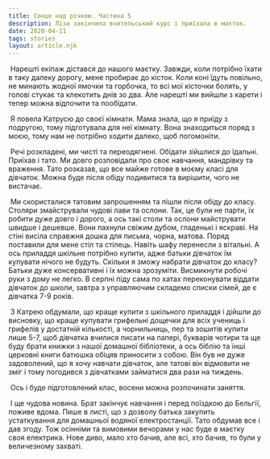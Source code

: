 ```yaml
---
title: Сонце над річкою. Частина 5
description: Ліза закінчила вчительський курс і приїхала в маєток.
date: 2020-04-11
tags: stories
layout: article.njk
---
```


​        Нарешті  екіпаж дістався до нашого маєтку. Завжди, коли потрібно їхати в таку далеку дорогу, мене пробирає до кісток. Коли коні їдуть повільно, не минають жодної ямочки та горбочка, то всі мої кісточки болять, у голові стукає та клекотить днів зо два. Але  нарешті ми вийшли з карети і тепер можна відпочити та пообідати.

​        Я повела Катрусю до своєї кімнати. Мама знала, що я приїду з подругою, тому підготувала для неї кімнату. Вона знаходиться поряд з моєю, тому нам не потрібно ходити далеко, щоб погомоніти.

​        Речі розкладені, ми чисті та переодягнені. Обідати зійшлися до їдальні. Приїхав і тато. Ми довго розповідали про своє навчання, мандрівку та враження. Тато розказав, що все майже готове в моєму класі для дівчаток. Можна буде після обіду подивитися та вирішити, чого не вистачає. 

​        Ми скористалися татовим запрошенням та пішли після обіду до класу. Столяри змайстрували чудові лави та ослони. Так, це були не парти, їх робити дуже довго і дорого, а ось такі столи та ослони майструвати швидше і дешевше. Вони пахнули свіжим дубом, гладенькі і яскраві. На стіні висіла справжня дошка для письма, чорна, матова. Поряд поставили для мене стіл та стілець. Навіть шафу перенесли з вітальні. А ось приладдя шкільне потрібно купити, адже батьки дівчаток їм купувати нічого не будуть. Скільки я зможу набрати дівчаток до класу? Батьки дуже консервативні і їх можна зрозуміти. Висмикнути робочі руки з дому не легко. В серпні піду сама по хатах переконувати віддати дівчаток до школи, завтра з управляючим складемо списки сімей, де є дівчатка 7-9 років.

​       З Катрею обдумали, що краще купити з шкільного приладдя і дійшли до висновку, що краще купувати грифельні дощечки для всіх учениць і грифелів у достатній кількості, а чорнильниць, пер  та зошитів купити лише 5-7, щоб дівчатка вчилися писати на папері, букварів чотири та ще буду брати книжки з нашої домашної бібліотеки, а ось біблію та їнші церковні книги батюшка обіцяв приносити з собою. Він був не дуже задоволений, що я хочу навчати дівчаток, але татові він відмовити не зміг і тому погодився з дівчатками займатися два рази на тиждень.

​       Ось і буде підготовлений клас, восени можна розпочинати заняття.

​       І ще чудова новина. Брат закінчує навчання і перед поїздкою до Бельгії, поживе вдома. Пише в листі, що з дозволу батька закупить устаткування для домашньої водяної електростанції. Тато обдумав все і дав згоду. Тож осінніми та вимовими вечорами у нас буде в маєтку своя електрика. Нове диво, мало хто бачив, але всі, хто бачив, то були у величезному захваті.

